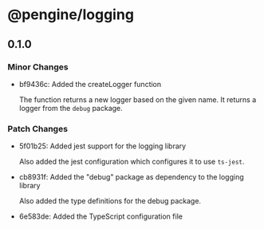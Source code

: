 # @pengine/logging

## 0.1.0

### Minor Changes

- bf9436c: Added the createLogger function

  The function returns a new logger based on the given name.
  It returns a logger from the `debug` package.

### Patch Changes

- 5f01b25: Added jest support for the logging library

  Also added the jest configuration which configures it to use `ts-jest`.

- cb8931f: Added the "debug" package as dependency to the logging library

  Also added the type definitions for the debug package.

- 6e583de: Added the TypeScript configuration file
